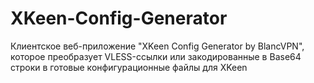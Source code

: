 # XKeen-Config-Generator
Клиентское веб-приложение "XKeen Config Generator by BlancVPN", которое преобразует VLESS-ссылки или закодированные в Base64 строки в готовые конфигурационные файлы для XKeen
